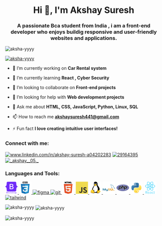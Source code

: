 <h1 align="center">Hi 👋, I'm Akshay Suresh</h1>
<h3 align="center">A passionate Bca student from India , i am a front-end developer who enjoys buildig responsive and user-friendly websites and applications.</h3>

<p align="left"> <img src="https://komarev.com/ghpvc/?username=aksha-yyyy&label=Profile%20views&color=0e75b6&style=flat" alt="aksha-yyyy" /> </p>

<p align="left"> <a href="https://github.com/ryo-ma/github-profile-trophy"><img src="https://github-profile-trophy.vercel.app/?username=aksha-yyyy" alt="aksha-yyyy" /></a> </p>

- 🔭 I’m currently working on **Car Rental system**

- 🌱 I’m currently learning **React , Cyber Security**

- 👯 I’m looking to collaborate on **Front-end projects**

- 🤝 I’m looking for help with **Web development projects**

- 💬 Ask me about **HTML, CSS, JavaScript, Python, Linux, SQL**

- 📫 How to reach me **akshaysuresh441@gmail.com**

- ⚡ Fun fact **I love creating intuitive user interfaces!**

<h3 align="left">Connect with me:</h3>
<p align="left">
<a href="https://linkedin.com/in/www.linkedin.com/in/akshay-suresh-a04202283" target="blank"><img align="center" src="https://raw.githubusercontent.com/rahuldkjain/github-profile-readme-generator/master/src/images/icons/Social/linked-in-alt.svg" alt="www.linkedin.com/in/akshay-suresh-a04202283" height="30" width="40" /></a>
<a href="https://stackoverflow.com/users/29164395" target="blank"><img align="center" src="https://raw.githubusercontent.com/rahuldkjain/github-profile-readme-generator/master/src/images/icons/Social/stack-overflow.svg" alt="29164395" height="30" width="40" /></a>
<a href="https://instagram.com/_akshay__05._" target="blank"><img align="center" src="https://raw.githubusercontent.com/rahuldkjain/github-profile-readme-generator/master/src/images/icons/Social/instagram.svg" alt="_akshay__05._" height="30" width="40" /></a>
</p>

<h3 align="left">Languages and Tools:</h3>
<p align="left"> <a href="https://getbootstrap.com" target="_blank" rel="noreferrer"> <img src="https://raw.githubusercontent.com/devicons/devicon/master/icons/bootstrap/bootstrap-plain-wordmark.svg" alt="bootstrap" width="40" height="40"/> </a> <a href="https://www.w3schools.com/css/" target="_blank" rel="noreferrer"> <img src="https://raw.githubusercontent.com/devicons/devicon/master/icons/css3/css3-original-wordmark.svg" alt="css3" width="40" height="40"/> </a> <a href="https://www.figma.com/" target="_blank" rel="noreferrer"> <img src="https://www.vectorlogo.zone/logos/figma/figma-icon.svg" alt="figma" width="40" height="40"/> </a> <a href="https://git-scm.com/" target="_blank" rel="noreferrer"> <img src="https://www.vectorlogo.zone/logos/git-scm/git-scm-icon.svg" alt="git" width="40" height="40"/> </a> <a href="https://www.w3.org/html/" target="_blank" rel="noreferrer"> <img src="https://raw.githubusercontent.com/devicons/devicon/master/icons/html5/html5-original-wordmark.svg" alt="html5" width="40" height="40"/> </a> <a href="https://developer.mozilla.org/en-US/docs/Web/JavaScript" target="_blank" rel="noreferrer"> <img src="https://raw.githubusercontent.com/devicons/devicon/master/icons/javascript/javascript-original.svg" alt="javascript" width="40" height="40"/> </a> <a href="https://www.linux.org/" target="_blank" rel="noreferrer"> <img src="https://raw.githubusercontent.com/devicons/devicon/master/icons/linux/linux-original.svg" alt="linux" width="40" height="40"/> </a> <a href="https://www.mysql.com/" target="_blank" rel="noreferrer"> <img src="https://raw.githubusercontent.com/devicons/devicon/master/icons/mysql/mysql-original-wordmark.svg" alt="mysql" width="40" height="40"/> </a> <a href="https://www.php.net" target="_blank" rel="noreferrer"> <img src="https://raw.githubusercontent.com/devicons/devicon/master/icons/php/php-original.svg" alt="php" width="40" height="40"/> </a> <a href="https://www.python.org" target="_blank" rel="noreferrer"> <img src="https://raw.githubusercontent.com/devicons/devicon/master/icons/python/python-original.svg" alt="python" width="40" height="40"/> </a> <a href="https://reactjs.org/" target="_blank" rel="noreferrer"> <img src="https://raw.githubusercontent.com/devicons/devicon/master/icons/react/react-original-wordmark.svg" alt="react" width="40" height="40"/> </a> <a href="https://tailwindcss.com/" target="_blank" rel="noreferrer"> <img src="https://www.vectorlogo.zone/logos/tailwindcss/tailwindcss-icon.svg" alt="tailwind" width="40" height="40"/> </a> </p>

<p><img align="left" src="https://github-readme-stats.vercel.app/api/top-langs?username=aksha-yyyy&show_icons=true&locale=en&layout=compact" alt="aksha-yyyy" /></p>

<p>&nbsp;<img align="center" src="https://github-readme-stats.vercel.app/api?username=aksha-yyyy&show_icons=true&locale=en" alt="aksha-yyyy" /></p>

<p><img align="center" src="https://github-readme-streak-stats.herokuapp.com/?user=aksha-yyyy&" alt="aksha-yyyy" /></p>
